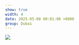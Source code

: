 ```yaml
---
show: true
width: 4
date: 2025-05-08 00:01:00 +0800
group: Dubai
---
```

<div>
<img src="{{ 'assets/images/photos/dubai/roof2.JPG' | relative_url }}" class="img-fluid rounded" >
</div>